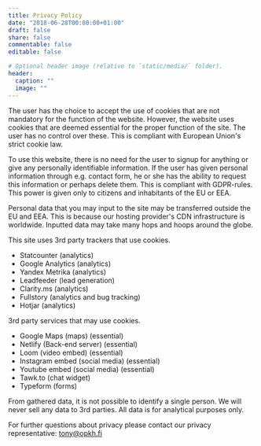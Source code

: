 ```yaml
---
title: Privacy Policy
date: "2018-06-28T00:00:00+01:00"
draft: false
share: false
commentable: false
editable: false

# Optional header image (relative to `static/media/` folder).
header:
  caption: ""
  image: ""
---
```

The user has the choice to accept the use of cookies that are not mandatory for the function of the website. However, the website uses cookies that are deemed essential for the proper function of the site. The user has no control over these. This is compliant with European Union's strict cookie law.

To use this website, there is no need for the user to signup for anything or give any personally identifiable information. If the user has given personal information through e.g. contact form, he or she has the ability to request this information or perhaps delete them. This is compliant with GDPR-rules. This power is given only to citizens and inhabitants of the EU or EEA. 

Personal data that you may input to the site may be transferred outside the EU and EEA. This is because our hosting provider's CDN infrastructure is worldwide. Inputted data may take many hops and hoops around the globe.

This site uses 3rd party trackers that use cookies.

- Statcounter (analytics)
- Google Analytics (analytics)
- Yandex Metrika (analytics)
- Leadfeeder (lead generation)
- Clarity.ms (analytics)
- Fullstory (analytics and bug tracking)
- Hotjar (analytics)

3rd party services that may use cookies.
- Google Maps (maps) (essential)
- Netlify (Back-end server) (essential)
- Loom (video embed) (essential)
- Instagram embed (social media) (essential)
- Youtube embed (social media) (essential)
- Tawk.to (chat widget)
- Typeform (forms)

From gathered data, it is not possible to identify a single person.
We will never sell any data to 3rd parties. All data is for analytical purposes only.

For further questions about privacy please contact our privacy representative: tony@opkh.fi